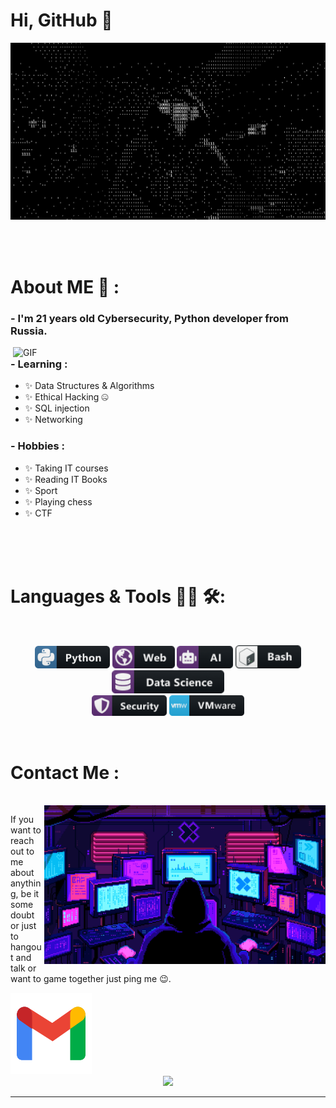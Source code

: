 # Hi, GitHub 👋

<div align="center">
<img hight="1920" width="881" alt="GIF" align="center" src="https://github.com/Van-vhs/Van-vhs/blob/main/assets/icons/Fa1N.gif">
</div>

</br>
</br>
</br>


# About ME 💬 :

### - I'm 21 years old Cybersecurity, Python developer from Russia.

<img hight="400" width="500" alt="GIF" align="right" src="https://github.com/Van-vhs/Van-vhs/blob/main/assets/icons/anonymous-hacker.gif">

### - Learning :
- ✨ Data Structures & Algorithms
- ✨ Ethical Hacking 🤐
- ✨ SQL injection
- ✨ Networking

### - Hobbies : 
- ✨ Taking IT courses
- ✨ Reading IT Books
- ✨ Sport
- ✨ Playing chess
- ✨ CTF

</br>
</br>
</br>



# Languages & Tools 👨‍💻 🛠:
</br>

<p align="center">

<!-- For more icons please follow  https://github.com/MikeCodesDotNET/ColoredBadges -->
<img src="https://github.com/Van-vhs/Van-vhs/blob/main/assets/icons/python@3x.png" alt="python" width="120" hight="50">
<img src="https://github.com/Van-vhs/Van-vhs/blob/main/assets/icons/web.png" alt="web" width="100" hight="50">
<img src="https://github.com/Van-vhs/Van-vhs/blob/main/assets/icons/ai.png" alt="AI" width="90" hight="50">
<img src="https://github.com/Van-vhs/Van-vhs/blob/main/assets/icons/bash.png" alt="bash" width="105" hight="50">
<img src="https://github.com/Van-vhs/Van-vhs/blob/main/assets/icons/datascience.png" alt="datascience" width="180" hight="50">
</br>
<img src="https://github.com/Van-vhs/Van-vhs/blob/main/assets/icons/security.png" alt="security"  width="120" hight="50">
<img src="https://github.com/Van-vhs/Van-vhs/blob/main/assets/icons/vmware.png" alt="vmware" width="120" hight="50">
</br>

</p>
</br>




# Contact Me :

<p>
 </br>


<img hight="320" width="450" align="right" alt="GIF" src="https://github.com/Van-vhs/Van-vhs/blob/main/assets/icons/hack.gif">


If you want to reach out to me about anything, be it some doubt or just to hangout and talk or want to game together just ping me 😉.

<a href="mailto:van.vhs.work@gmail.com">
 <img align="left" alt="Gmail" width="130" hight="100" src="https://github.com/Van-vhs/Van-vhs/blob/main/assets/icons/gmail.png" />
</a>
 </p>
 

</br>
</br>
</br>
</br>
</br>
</br>
</br>



<p align="center" >  
  <a href="https://github.com/Van-vhs/github-readme-stats"> 
<img  src="https://github-readme-stats.vercel.app/api?username=Van-vhs&&show_icons=true&theme=radical"/>
  </a>
  </p>

*************
